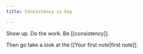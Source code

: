 ```yaml
---
title: Consistency is key

---
```

Show up. Do the work. Be [[consistency]].

Then go take a look at the [[Your first note|first note]].